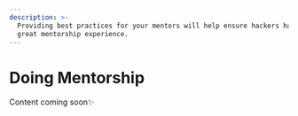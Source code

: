 ```yaml
---
description: >-
  Providing best practices for your mentors will help ensure hackers have a
  great mentorship experience.
---
```


# Doing Mentorship

Content coming soon✨

